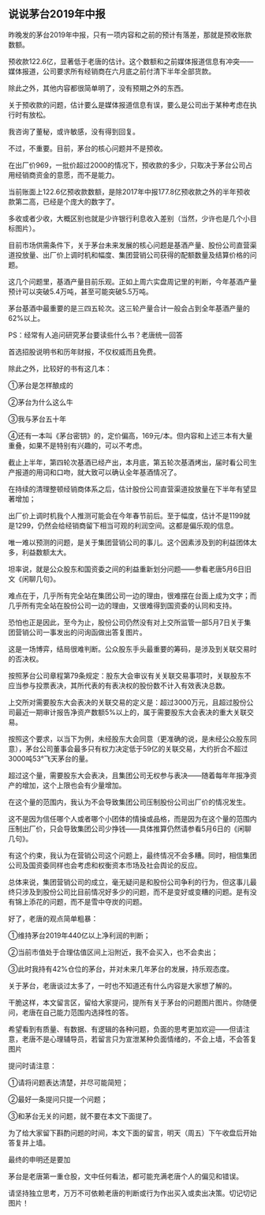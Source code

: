 ## 说说茅台2019年中报
昨晚发的茅台2019年中报，只有一项内容和之前的预计有落差，那就是预收账款数额。 

预收款122.6亿，显著低于老唐的估计。这个数额和之前媒体报道信息有冲突——媒体报道，公司要求所有经销商在六月底之前付清下半年全部货款。 

除此之外，其他内容都很简单明了，没有预期之外的东西。

关于预收款的问题，估计要么是媒体报道信息有误，要么是公司出于某种考虑在执行时有放松。

我咨询了董秘，或许敏感，没有得到回复。

不过，不重要。目前，茅台的核心问题并不是预收。

在出厂价969，一批价超过2000的情况下，预收款的多少，只取决于茅台公司占用经销商资金的意愿，而不是能力。 

当前账面上122.6亿预收款数额，是除2017年中报177.8亿预收款之外的半年预收款第二高，已经是个庞大的数字了。

多收或者少收，大概区别也就是少许银行利息收入差别（当然，少许也是几个小目标图片）。 

目前市场供需条件下，关于茅台未来发展的核心问题是基酒产量、股份公司直营渠道投放量、出厂价上调时机和幅度、集团营销公司获得的配额数量及结算价格的问题。 

这几个问题里，基酒产量目前乐观。正如上周六实盘周记里的判断，今年基酒产量预计可以突破5.4万吨，甚至可能突破5.5万吨。

茅台基酒中最重要的是三四五轮次。这三轮产量合计一般会占到全年基酒产量的62%以上。

PS：经常有人追问研究茅台要读些什么书？老唐统一回答

首选招股说明书和历年财报，不仅权威而且免费。

除此之外，比较好的书有这几本：

①茅台是怎样酿成的

②茅台为什么这么牛

③我与茅台五十年

④还有一本叫《茅台密钥》的，定价偏高，169元/本。但内容和上述三本有大量重叠，如果不是特别有兴趣的，可以不考虑。


截止上半年，第四轮次基酒已经产出，本月底，第五轮次基酒烤出，届时看公司生产报道的用词和口吻，就大致可以确认全年基酒情况了。 

在持续的清理整顿经销商体系之后，估计股份公司直营渠道投放量在下半年有望显著增加；

出厂价上调时机我个人推测可能会在今年春节前后。至于幅度，估计不是1199就是1299，仍然会给经销商留下相当可观的利润空间。这都是偏乐观的信息。 

唯一难以预测的问题，是关于集团营销公司的事儿。这个因素涉及到的利益团体太多，利益数额太大。

坦率说，就是公众股东和国资委之间的利益重新划分问题——参看老唐5月6日旧文《闲聊几句》。 

难点在于，几乎所有完全站在集团公司一边的理由，很难摆在台面上成为文字；而几乎所有完全站在股份公司一边的理由，又很难得到国资委的认同和支持。

恐怕也正是因此，至今为止，股份公司仍然没有对上交所监管一部5月7日关于集团营销公司一事发出的问询函做出答复图片。 

这是一场博弈，结局很难判断。公众股东手头最重要的筹码，是涉及到关联交易时的否决权。

按照茅台公司章程第79条规定：股东大会审议有关关联交易事项时，关联股东不应当参与投票表决，其所代表的有表决权的股份数不计入有效表决总数。 

上交所对需要股东大会表决的关联交易的定义是：超过3000万元，且超过股份公司最近一期审计报告净资产数额5%以上的，属于需要股东大会表决的重大关联交易。 

按照这个要求，以当下为例，未经股东大会同意（更准确的说，是未经公众股东同意），茅台公司董事会最多只有权力决定低于59亿的关联交易，大约折合不超过3000吨53°飞天茅台的量。

超过这个量，需要股东大会表决，且集团公司无权参与表决——随着每年年报净资产的增加，这个上限也会有少量增加。 

在这个量的范围内，我认为不会导致集团公司压制股份公司出厂价的情况发生。

这不是因为信任哪个人或者哪个小团体的情操或品格，而是因为在这个量的范围内压制出厂价，只会导致集团公司少挣钱——具体推算仍然请参看5月6日的《闲聊几句》。 

有这个约束，我认为在营销公司这个问题上，最终情况不会多糟。同时，相信集团公司及国资委同样也会考虑和权衡资本市场及社会舆论的反应。 

总体来说，集团营销公司的成立，毫无疑问是和股份公司争利的行为，但这事儿最终只涉及到股份公司比目前情况好多少的问题，而不是变好或变糟的问题。是有没有锦上添花的问题，而不是雪中夺炭的问题。 

好了，老唐的观点简单粗暴：

①维持茅台2019年440亿以上净利润的判断；

②当前市值处于合理估值区间上沿附近，我不会买入，也不会卖出；

③此时我持有42%仓位的茅台，并对未来几年茅台的发展，持乐观态度。 

关于茅台，老唐谈过太多了，一时也不知道还有什么内容是大家想了解的。

干脆这样，本文留言区，留给大家提问，提所有关于茅台的问题图片图片。你随便问，老唐在自己能力范围内选择性的答。

希望看到有质量、有数据、有逻辑的各种问题，负面的思考更加欢迎——但请注意，老唐不是心理辅导员，若留言只为宣泄某种负面情绪的，不会上墙，不会答复图片

提问时请注意：

①请将问题表达清楚，并尽可能简短；

②最好一条提问只提一个问题；

③和茅台无关的问题，就不要在本文下面提了。 

为了给大家留下斟酌问题的时间，本文下面的留言，明天（周五）下午收盘后开始答复并上墙。 

最终的申明还是要加

茅台是老唐第一重仓股，文中任何看法，都可能充满老唐个人的偏见和错误。

请坚持独立思考，万万不可依赖老唐的判断或行为作出买入或卖出决策。切记切记图片！

